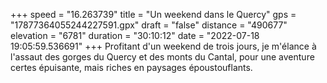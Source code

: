 +++
speed = "16.263739"
title = "Un weekend dans le Quercy"
gps = "17877364055244227591.gpx"
draft = "false"
distance = "490677"
elevation = "6781"
duration = "30:10:12"
date = "2022-07-18 19:05:59.536691"
+++
Profitant d'un weekend de trois jours, je m'élance à l'assaut des gorges du Quercy et des monts du Cantal, pour une aventure certes épuisante, mais riches en paysages époustouflants.
